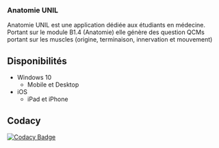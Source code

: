 ### Anatomie UNIL

Anatomie UNIL est une application dédiée aux étudiants en médecine. Portant sur le module B1.4 (Anatomie) elle génère des question QCMs portant sur les muscles (origine, terminaison, innervation et mouvement)

## Disponibilités
- Windows 10 
  - Mobile et Desktop
- iOS
  - iPad et iPhone
  
## Codacy

[![Codacy Badge](https://api.codacy.com/project/badge/Grade/913e39b86ce049e78bd8aad319557787)](https://www.codacy.com/app/dxs/Anatomie_UNIL?utm_source=github.com&amp;utm_medium=referral&amp;utm_content=dxs/Anatomie_UNIL&amp;utm_campaign=Badge_Grade)

